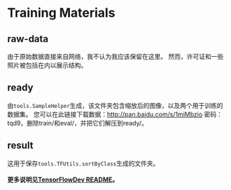 # Training Materials

## raw-data
由于原始数据直接来自网络，我不认为我应该保留在这里。 然而，许可证和一些照片被包括在内以展示结构。
## ready
由`tools.SampleHelper`生成，该文件夹包含缩放后的图像，以及两个用于训练的数据集。
您可以在此链接下载数据：http://pan.baidu.com/s/1miMbzio 密码：tqd9，删除train/和eval/，并把它们解压到ready/。
## result
这用于保存`tools.TFUtils.sortByClass`生成的文件夹。\
\
**更多说明见[TensorFlowDev README](../)。**